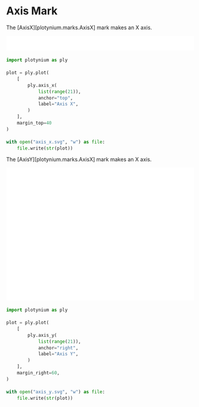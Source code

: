 # Axis Mark

The [AxisX][plotynium.marks.AxisX] mark makes an X axis.

![](../images/axis_x.svg)

```python hl_lines="5-9"
import plotynium as ply

plot = ply.plot(
    [
        ply.axis_x(
            list(range(21)),
            anchor="top",
            label="Axis X",
        )
    ],
    margin_top=40
)

with open("axis_x.svg", "w") as file:
    file.write(str(plot))
```
The [AxisY][plotynium.marks.AxisX] mark makes an X axis.

![](../images/axis_y.svg)

```python hl_lines="5-9"
import plotynium as ply

plot = ply.plot(
    [
        ply.axis_y(
            list(range(21)),
            anchor="right",
            label="Axis Y",
        )
    ],
    margin_right=60,
)

with open("axis_y.svg", "w") as file:
    file.write(str(plot))
```
